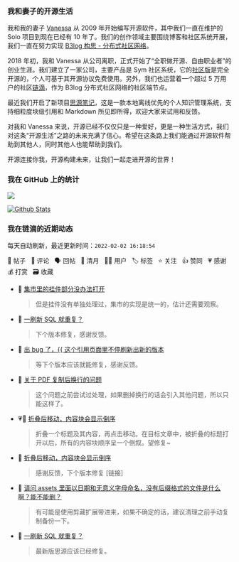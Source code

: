 ### 我和妻子的开源生活

我和我的妻子 [Vanessa](https://github.com/Vanessa219) 从 2009 年开始编写开源软件，其中我们一直在维护的 Solo 项目到现在已经有 10 年了。我们的创作领域主要围绕博客和社区系统开展，我们一直在努力实现 [B3log 构思 - 分布式社区网络](https://ld246.com/article/1546941897596)。

2018 年初，我和 Vanessa 从公司离职，正式开始了“全职做开源、自由职业者”的创业生涯。我们建立了一家公司，主要产品是 Sym 社区系统，它的[社区版](https://github.com/88250/symphony)是完全开源的，个人可基于其开源协议免费使用。另外，我们也运营着一个超过 5 万用户的社区[链滴](https://ld246.com)，作为 B3log 分布式社区网络的社区端节点。

最近我们开启了新项目[思源笔记](https://github.com/siyuan-note/siyuan)，这是一款本地离线优先的个人知识管理系统，支持细粒度块级引用和 Markdown 所见即所得，欢迎大家来试用和反馈。

对我和 Vanessa 来说，开源已经不仅仅只是一种爱好，更是一种生活方式，我们对这条“开源生活”之路的未来充满了信心。希望在这条路上我们能通过开源软件帮助到其他人，同时其他人也能帮助到我们。

开源连接你我，开源构建未来，让我们一起走进开源的世界！

### 我在 GitHub 上的统计

<a title="Hits" target="_blank" href="https://github.com/88250/88250"><img src="https://hits.b3log.org/88250/88250.svg"></a>

[![Github Stats](https://github-readme-stats.vercel.app/api?username=88250&theme=tokyonight&show_icons=true)](https://github.com/88250)

<!--events start -->

### 我在链滴的近期动态

每天自动刷新，最近更新时间：`2022-02-02 16:18:54`

📝 帖子 &nbsp; 💬 评论 &nbsp; 🗣 回帖 &nbsp; 🌙 清月 &nbsp; 👨‍💻 用户 &nbsp; 🏷️ 标签 &nbsp; ⭐️ 关注 &nbsp; 👍 赞同 &nbsp; 💗 感谢 &nbsp; 💰 打赏 &nbsp; 🗃 收藏

* 💬 [集市里的挂件部分没办法打开](https://ld246.com/article/1643635699244/comment/1643781806800#comments)

  > 但是挂件没有单独处理过，集市的实现是统一的，估计还需要观察。
* 💬 [一刷新 SQL 就重复？](https://ld246.com/article/1643738030503/comment/1643778172166#comments)

  > 下个版本修复，感谢反馈。
* 💬 [出 bug 了，{{ 这个引用页面里不停刷新出新的版本](https://ld246.com/article/1643773796027/comment/1643778087315#comments)

  > 等下个版本应该就能修复，感谢反馈。
* 💬 [关于 PDF 复制后换行的问题](https://ld246.com/article/1643759226000/comment/1643774138859#comments)

  > 这个问题之前尝试过处理，如果删掉换行的话会引入其他问题，所以只能这样了。
* 💗📝 [折叠后移动，内容块会显示倒序](https://ld246.com/article/1643772464469)

  > 折叠一个标题及其内容，再点击移动。在目标文章中，被折叠的标题打开以后，所有的内容块顺序呈一个倒叙。望修复~
* 💬 [折叠后移动，内容块会显示倒序](https://ld246.com/article/1643772464469/comment/1643774064282#comments)

  > 感谢反馈，下个版本修复 [链接]
* 💬 [请问 assets 里面以日期和无意义字母命名，没有后缀格式的文件是什么啊？能不能删？](https://ld246.com/article/1643773290127/comment/1643773973052#comments)

  > 有可能是使用剪藏扩展带进来，如果不确定的话，建议清理之前手动复制备份一下。
* 💬 [一刷新 SQL 就重复？](https://ld246.com/article/1643738030503/comment/1643773885492#comments)

  > 最新版思源应该已经修复。


<!--events end -->
